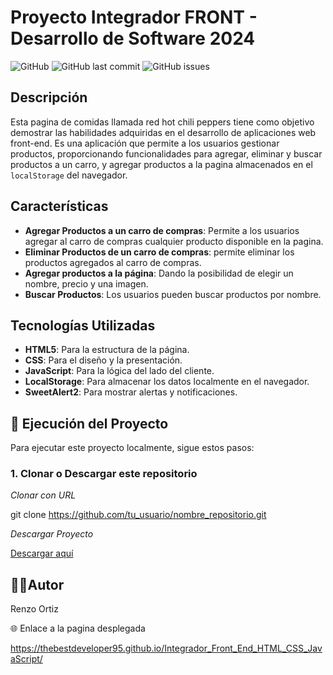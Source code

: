 # Proyecto Integrador FRONT - Desarrollo de Software 2024

![GitHub](https://img.shields.io/github/license/TheBestDeveloper95/Integrador_Front_End_HTML_CSS_JavaScript)
![GitHub last commit](https://img.shields.io/github/last-commit/TheBestDeveloper95/Integrador_Front_End_HTML_CSS_JavaScript)
![GitHub issues](https://img.shields.io/github/issues/TheBestDeveloper95/Integrador_Front_End_HTML_CSS_JavaScript)

## Descripción

Esta pagina de comidas llamada red hot chili peppers tiene como objetivo demostrar las habilidades adquiridas en el desarrollo de aplicaciones web front-end. Es una aplicación que permite a los usuarios gestionar productos, proporcionando funcionalidades para agregar, eliminar y buscar productos a un carro, y agregar productos a la pagina almacenados en el `localStorage` del navegador.

## Características

- **Agregar Productos a un carro de compras**: Permite a los usuarios agregar al carro de compras cualquier producto disponible en la pagina.
- **Eliminar Productos de un carro de compras**: permite eliminar los productos agregados al carro de compras.
- **Agregar productos a la página**: Dando la posibilidad de elegir un nombre, precio y una imagen.
- **Buscar Productos**: Los usuarios pueden buscar productos por nombre.

## Tecnologías Utilizadas

- **HTML5**: Para la estructura de la página.
- **CSS**: Para el diseño y la presentación.
- **JavaScript**: Para la lógica del lado del cliente.
- **LocalStorage**: Para almacenar los datos localmente en el navegador.
- **SweetAlert2**: Para mostrar alertas y notificaciones.

## 🚀 Ejecución del Proyecto

Para ejecutar este proyecto localmente, sigue estos pasos:

### 1. Clonar o Descargar este repositorio

*Clonar con URL*
   
   git clone https://github.com/tu_usuario/nombre_repositorio.git
    
*Descargar Proyecto*

[Descargar aquí](https://github.com/TheBestDeveloper95/Integrador_Front_End_HTML_CSS_JavaScript/archive/refs/heads/main.zip)
   

## 🧑‍💻Autor

Renzo Ortiz

🌐 Enlace a la pagina desplegada

https://thebestdeveloper95.github.io/Integrador_Front_End_HTML_CSS_JavaScript/
